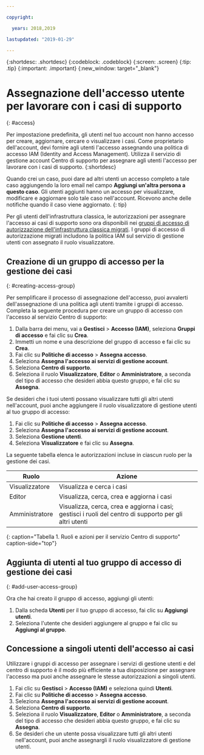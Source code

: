 ```yaml
---

copyright:

  years: 2018,2019

lastupdated: "2019-01-29"

---
```



{:shortdesc: .shortdesc}
{:codeblock: .codeblock}
{:screen: .screen}
{:tip: .tip}
{:important: .important}
{:new_window: target="_blank"}

# Assegnazione dell'accesso utente per lavorare con i casi di supporto
{: #access}

Per impostazione predefinita, gli utenti nel tuo account non hanno accesso per creare, aggiornare, cercare o visualizzare i casi. Come proprietario dell'account, devi fornire agli utenti l'accesso assegnando una politica di accesso IAM (Identity and Access Management). Utilizza il servizio di gestione account Centro di supporto per assegnare agli utenti l'accesso per lavorare con i casi di supporto. 
{:shortdesc}

Quando crei un caso, puoi dare ad altri utenti un accesso completo a tale caso aggiungendo la loro email nel campo **Aggiungi un'altra persona a questo caso**. Gli utenti aggiunti hanno un accesso per visualizzare, modificare e aggiornare solo tale caso nell'account. Ricevono anche delle notifiche quando il caso viene aggiornato.
{: tip}

Per gli utenti dell'infrastruttura classica, le autorizzazioni per assegnare l'accesso ai casi di supporto sono ora disponibili nei [gruppi di accesso di autorizzazione dell'infrastruttura classica migrati](/docs/iam?topic=iam-predefined#predefined). I gruppi di accesso di autorizzazione migrati includono la politica IAM sul servizio di gestione utenti con assegnato il ruolo visualizzatore.

## Creazione di un gruppo di accesso per la gestione dei casi
{: #creating-access-group}

Per semplificare il processo di assegnazione dell'accesso, puoi avvalerti dell'assegnazione di una politica agli utenti tramite i gruppi di accesso. Completa la seguente procedura per creare un gruppo di accesso con l'accesso al servizio Centro di supporto:

1. Dalla barra dei menu, vai a **Gestisci** &gt; **Accesso (IAM)**, seleziona **Gruppi di accesso** e fai clic su **Crea**. 
2. Immetti un nome e una descrizione del gruppo di accesso e fai clic su **Crea**. 
3. Fai clic su **Politiche di accesso** > **Assegna accesso**.
4. Seleziona **Assegna l'accesso ai servizi di gestione account**.
5. Seleziona **Centro di supporto**.
6. Seleziona il ruolo **Visualizzatore**, **Editor** o **Amministratore**, a seconda del tipo di accesso che desideri abbia questo gruppo, e fai clic su **Assegna**.

Se desideri che i tuoi utenti possano visualizzare tutti gli altri utenti nell'account, puoi anche aggiungere il ruolo visualizzatore di gestione utenti al tuo gruppo di accesso:

1. Fai clic su **Politiche di accesso** > **Assegna accesso**.
2. Seleziona **Assegna l'accesso ai servizi di gestione account**.
3. Seleziona **Gestione utenti**.
4. Seleziona **Visualizzatore** e fai clic su **Assegna**.

La seguente tabella elenca le autorizzazioni incluse in ciascun ruolo per la gestione dei casi.

| Ruolo | Azione | 
|--------|---------------|
|Visualizzatore  | Visualizza e cerca i casi |
|Editor | Visualizza, cerca, crea e aggiorna i casi|
|Amministratore | Visualizza, cerca, crea e aggiorna i casi; gestisci i ruoli del centro di supporto per gli altri utenti|
{: caption="Tabella 1. Ruoli e azioni per il servizio Centro di supporto" caption-side="top"}

## Aggiunta di utenti al tuo gruppo di accesso di gestione dei casi
{: #add-user-access-group} 

Ora che hai creato il gruppo di accesso, aggiungi gli utenti:

1. Dalla scheda **Utenti** per il tuo gruppo di accesso, fai clic su **Aggiungi utenti**.
2. Seleziona l'utente che desideri aggiungere al gruppo e fai clic su **Aggiungi al gruppo**.

## Concessione a singoli utenti dell'accesso ai casi 

Utilizzare i gruppi di accesso per assegnare i servizi di gestione utenti e del centro di supporto è il modo più efficiente a tua disposizione per assegnare l'accesso ma puoi anche assegnare le stesse autorizzazioni a singoli utenti. 

1. Fai clic su **Gestisci** &gt; **Accesso (IAM)** e seleziona quindi **Utenti**. 
2. Fai clic su **Politiche di accesso** > **Assegna accesso**.
3. Seleziona **Assegna l'accesso ai servizi di gestione account**.
4. Seleziona **Centro di supporto**.
5. Seleziona il ruolo **Visualizzatore**, **Editor** o **Amministratore**, a seconda del tipo di accesso che desideri abbia questo gruppo, e fai clic su **Assegna**.
6. Se desideri che un utente possa visualizzare tutti gli altri utenti nell'account, puoi anche assegnargli il ruolo visualizzatore di gestione utenti. 
